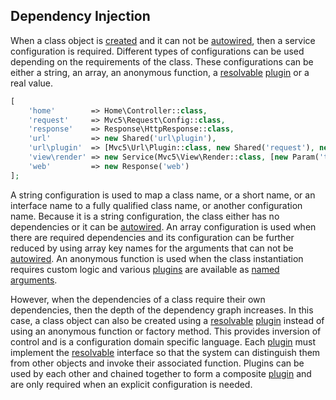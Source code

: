 ## Dependency Injection
When a class object is [created](https://github.com/mvc5/mvc5/blob/master/src/Resolver/Resolver.php#L458) and it can not be [autowired](#autowiring), then a service configuration is required. Different types of configurations can be used depending on the requirements of the class. These configurations can be either a string, an array, an anonymous function, a [resolvable](https://github.com/mvc5/mvc5/blob/master/src/Resolvable.php) [plugin](#plugins) or a real value.

```php
[
    'home'        => Home\Controller::class,
    'request'     => Mvc5\Request\Config::class,
    'response'    => Response\HttpResponse::class,
    'url'         => new Shared('url\plugin'),
    'url\plugin'  => [Mvc5\Url\Plugin::class, new Shared('request'), new Plugin('url\generator')],
    'view\render' => new Service(Mvc5\View\Render::class, [new Param('templates')]),
    'web'         => new Response('web')
];
```

A string configuration is used to map a class name, or a short name, or an interface name to a fully qualified class name, or another configuration name. Because it is a string configuration, the class either has no dependencies or it can be [autowired](#autowiring). An array configuration is used when there are required dependencies and its configuration can be further reduced by using array key names for the arguments that can not be [autowired](#autowiring). An anonymous function is used when the class instantiation requires custom logic and various [plugins](https://github.com/mvc5/mvc5/blob/master/config/service.php) are available as [named arguments](#named-arguments-and-plugins).

However, when the dependencies of a class require their own dependencies, then the depth of the dependency graph increases. In this case, a class object can also be created using a [resolvable](https://github.com/mvc5/mvc5/blob/master/src/Resolvable.php) [plugin](#plugins) instead of using an anonymous function or factory method. This provides inversion of control and is a configuration domain specific language. Each [plugin](#plugins) must implement the [resolvable](https://github.com/mvc5/mvc5/blob/master/src/Resolvable.php) interface so that the system can distinguish them from other objects and invoke their associated function. Plugins can be used by each other and chained together to form a composite [plugin](#plugins) and are only required when an explicit configuration is needed.
